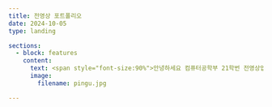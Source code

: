 ```yaml
---
title: 전영상 포트폴리오
date: 2024-10-05
type: landing

sections:
  - block: features
    content:
      text: <span style="font-size:90%">안녕하세요 컴퓨터공학부 21학번 전영상입니다.</span>
      image: 
        filename: pingu.jpg

---
```


